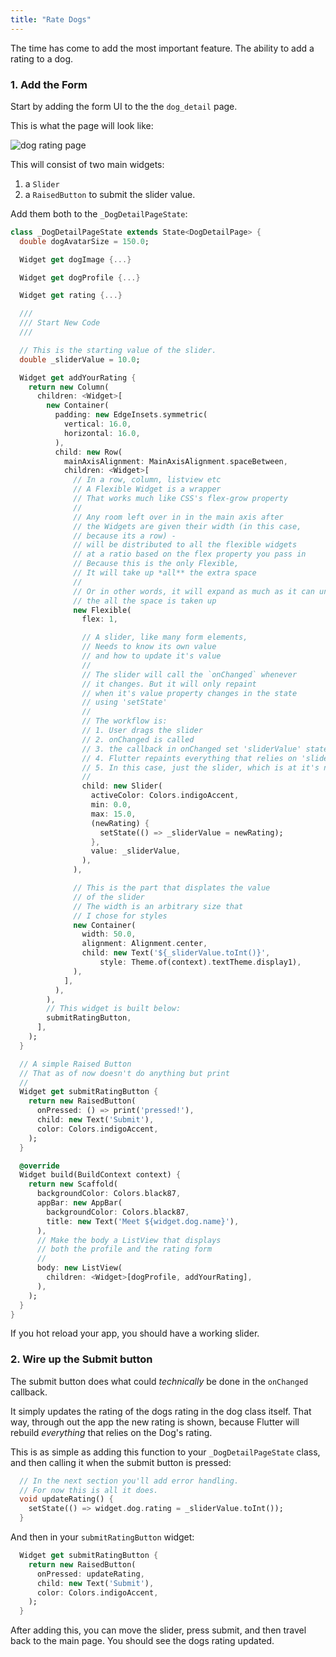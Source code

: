 ```yaml
---
title: "Rate Dogs"
---
```


The time has come to add the most important feature. The ability to add a rating to a dog.

### 1. Add the Form

Start by adding the form UI to the the `dog_detail` page.

This is what the page will look like:

![dog rating page](http://res.cloudinary.com/ericwindmill/image/upload/c_scale,r_5,w_300/v1521395106/flutter_by_example/Simulator_Screen_Shot_-_iPhone_X_-_2018-03-18_at_10.44.53.png)

This will consist of two main widgets:
  1. a `Slider`
  2. a `RaisedButton` to submit the slider value.

Add them both to the `_DogDetailPageState`:

```dart
class _DogDetailPageState extends State<DogDetailPage> {
  double dogAvatarSize = 150.0;

  Widget get dogImage {...}

  Widget get dogProfile {...}

  Widget get rating {...}

  ///
  /// Start New Code
  ///

  // This is the starting value of the slider.
  double _sliderValue = 10.0;

  Widget get addYourRating {
    return new Column(
      children: <Widget>[
        new Container(
          padding: new EdgeInsets.symmetric(
            vertical: 16.0,
            horizontal: 16.0,
          ),
          child: new Row(
            mainAxisAlignment: MainAxisAlignment.spaceBetween,
            children: <Widget>[
              // In a row, column, listview etc
              // A Flexible Widget is a wrapper
              // That works much like CSS's flex-grow property
              //
              // Any room left over in in the main axis after
              // the Widgets are given their width (in this case,
              // because its a row) -
              // will be distributed to all the flexible widgets
              // at a ratio based on the flex property you pass in
              // Because this is the only Flexible,
              // It will take up *all** the extra space
              //
              // Or in other words, it will expand as much as it can until
              // the all the space is taken up
              new Flexible(
                flex: 1,

                // A slider, like many form elements,
                // Needs to know its own value
                // and how to update it's value
                //
                // The slider will call the `onChanged` whenever
                // it changes. But it will only repaint
                // when it's value property changes in the state
                // using 'setState'
                //
                // The workflow is:
                // 1. User drags the slider
                // 2. onChanged is called
                // 3. the callback in onChanged set 'sliderValue' state
                // 4. Flutter repaints everything that relies on 'sliderValue'
                // 5. In this case, just the slider, which is at it's new value
                //
                child: new Slider(
                  activeColor: Colors.indigoAccent,
                  min: 0.0,
                  max: 15.0,
                  (newRating) {
                    setState(() => _sliderValue = newRating);
                  },
                  value: _sliderValue,
                ),
              ),

              // This is the part that displates the value
              // of the slider
              // The width is an arbitrary size that
              // I chose for styles
              new Container(
                width: 50.0,
                alignment: Alignment.center,
                child: new Text('${_sliderValue.toInt()}',
                    style: Theme.of(context).textTheme.display1),
              ),
            ],
          ),
        ),
        // This widget is built below:
        submitRatingButton,
      ],
    );
  }

  // A simple Raised Button
  // That as of now doesn't do anything but print
  //
  Widget get submitRatingButton {
    return new RaisedButton(
      onPressed: () => print('pressed!'),
      child: new Text('Submit'),
      color: Colors.indigoAccent,
    );
  }

  @override
  Widget build(BuildContext context) {
    return new Scaffold(
      backgroundColor: Colors.black87,
      appBar: new AppBar(
        backgroundColor: Colors.black87,
        title: new Text('Meet ${widget.dog.name}'),
      ),
      // Make the body a ListView that displays
      // both the profile and the rating form
      //
      body: new ListView(                                              // updated
        children: <Widget>[dogProfile, addYourRating],
      ),
    );
  }
}
```


If you hot reload your app, you should have a working slider.

### 2. Wire up the Submit button

The submit button does what could *technically*  be done in the `onChanged` callback.

It simply updates the rating of the dogs rating in the dog class itself. That way, through out the app the new rating is shown, because Flutter will rebuild *everything* that relies on the Dog's rating.

This is as simple as adding this function to your `_DogDetailPageState` class, and then calling it when the submit button is pressed:

```dart
  // In the next section you'll add error handling.
  // For now this is all it does.
  void updateRating() {
    setState(() => widget.dog.rating = _sliderValue.toInt());
  }
```

And then in your `submitRatingButton` widget:

```dart
  Widget get submitRatingButton {
    return new RaisedButton(
      onPressed: updateRating,                                          // updated
      child: new Text('Submit'),
      color: Colors.indigoAccent,
    );
  }
 ```


After adding this, you can move the slider, press submit, and then travel back to the main page. You should see the dogs rating updated.


